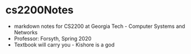 # cs2200Notes
- markdown notes for CS2200 at Georgia Tech - Computer Systems and Networks
- Professor: Forsyth, Spring 2020
- Textbook will carry you - Kishore is a god